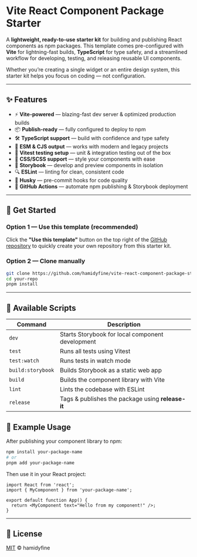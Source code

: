 # Vite React Component Package Starter

A **lightweight, ready-to-use starter kit** for building and publishing React components as npm packages.
This template comes pre-configured with **Vite** for lightning-fast builds, **TypeScript** for type safety, and a streamlined workflow for developing, testing, and releasing reusable UI components.

Whether you’re creating a single widget or an entire design system, this starter kit helps you focus on coding — not configuration.

---

## ✨ Features

* ⚡ **Vite-powered** — blazing-fast dev server & optimized production builds
* 📦 **Publish-ready** — fully configured to deploy to npm
* 🛠 **TypeScript support** — build with confidence and type safety
* 🎯 **ESM & CJS output** — works with modern and legacy projects
* 🧪 **Vitest testing setup** — unit & integration testing out of the box
* 🎨 **CSS/SCSS support** — style your components with ease
* 📖 **Storybook** — develop and preview components in isolation
* 🔍 **ESLint** — linting for clean, consistent code
* 🔗 **Husky** — pre-commit hooks for code quality
* 🚀 **GitHub Actions** — automate npm publishing & Storybook deployment

---

## 🚀 Get Started

### Option 1 — Use this template (recommended)

Click the **"Use this template"** button on the top right of the [GitHub repository](https://github.com/hamidyfine/vite-react-component-package-starter-kit) to quickly create your own repository from this starter kit.

### Option 2 — Clone manually

```bash
git clone https://github.com/hamidyfine/vite-react-component-package-starter-kit.git
cd your-repo
pnpm install
```

---

## 📜 Available Scripts

| Command           | Description                                       |
| ----------------- | ------------------------------------------------- |
| `dev`             | Starts Storybook for local component development  |
| `test`            | Runs all tests using Vitest                       |
| `test:watch`      | Runs tests in watch mode                          |
| `build:storybook` | Builds Storybook as a static web app              |
| `build`           | Builds the component library with Vite            |
| `lint`            | Lints the codebase with ESLint                    |
| `release`         | Tags & publishes the package using **release-it** |

## 📂 Example Usage

After publishing your component library to npm:

```bash
npm install your-package-name
# or
pnpm add your-package-name
```

Then use it in your React project:

```tsx
import React from 'react';
import { MyComponent } from 'your-package-name';

export default function App() {
  return <MyComponent text="Hello from my component!" />;
}
```

---

## 📄 License

[MIT](./LICENSE) © hamidyfine
